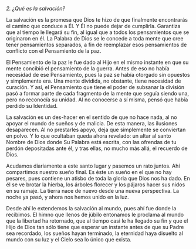 *2. ¿Qué es la salvación?*

La salvación es la promesa que Dios te hizo de que finalmente encontrarás el camino que conduce a Él. Y Él no puede dejar de cumplirla. Garantiza que al tiempo le llegará su fin, al igual que a todos los pensamientos que se originaron en él. La Palabra de Dios se le concede a toda mente que cree tener pensamientos separados, a fin de reemplazar esos pensamientos de conflicto con el Pensamiento de la paz.

El Pensamiento de la paz le fue dado al Hijo en el mismo instante en que su mente concibió el pensamiento de la guerra. Antes de eso no había necesidad de ese Pensamiento, pues la paz se había otorgado sin opuestos y simplemente era. Una mente dividida, no obstante, tiene necesidad de curación. Y así, el Pensamiento que tiene el poder de subsanar la división pasó a formar parte de cada fragmento de la mente que seguía siendo una, pero no reconocía su unidad. Al no conocerse a sí misma, pensó que había perdido su Identidad.

La salvación es un des-hacer en el sentido de que no hace nada, al no apoyar el mundo de sueños y de malicia. De esta manera, las ilusiones desaparecen. Al no prestarles apoyo, deja que simplemente se conviertan en polvo. Y lo que ocultaban queda ahora revelado: un altar al santo Nombre de Dios donde Su Palabra está escrita, con las ofrendas de tu perdón depositadas ante él, y tras ellas, no mucho más allá, el recuerdo de Dios.

Acudamos diariamente a este santo lugar y pasemos un rato juntos. Ahí compartimos nuestro sueño final. Es éste un sueño en el que no hay pesares, pues contiene un atisbo de toda la gloria que Dios nos ha dado. En él se ve brotar la hierba, los árboles florecer y los pájaros hacer sus nidos en su ramaje. La tierra nace de nuevo desde una nueva perspectiva. La noche ya pasó, y ahora nos hemos unido en la luz.

Desde ahí le extendemos la salvación al mundo, pues ahí fue donde la recibimos. El himno que llenos de júbilo entonamos le proclama al mundo que la libertad ha retornado, que al tiempo casi le ha llegado su fin y que el Hijo de Dios tan sólo tiene que esperar un instante antes de que su Padre sea recordado, los sueños hayan terminado, la eternidad haya disuelto al mundo con su luz y el Cielo sea lo único que exista.
